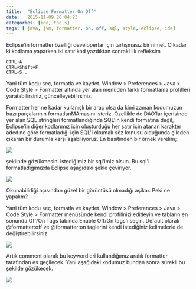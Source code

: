 ```yaml
---
title:  "Eclipse Formatter On Off"
date:   2015-11-09 20:04:23
categories: [ide, tools]
tags: [ java, jvm, formatter, on, off, sql, style, eclipse, ide]
---
```


Eclipse'in formatter özelliği developerlar için tartışmasız bir nimet. O kadar ki kodlama yaparken iki satır kod yazdıktan sonraki ilk refleksim  
  
	CTRL+A  
	CTRL+Shift+F  
	CTRL+S .  
  
Yani tüm kodu seç, formatla ve kaydet. Window > Preferences > Java > Code Style > Formatter altında yer alan menüden farklı formatlama profilleri yaratabilirsiniz, güncelleyebilirsiniz.  
  
Formatter her ne kadar kullanışlı bir araç olsa da kimi zaman kodumuzun bazı parçalarının formatlanMAmasını isteriz. Özellikle de DAO'lar içerisinde yer alan SQL stringleri formatlandığında SQL'in kendi formatına değil, Eclipse'in diğer kodlarımız için oluşturduğu her satır için atanan karakter adedine göre formatladığı için SQL'i okumak söz konusu olduğunda çileden çıkaran bir durumla karşılaşabiliyoruz. En basitinden bir örnek verelim;    

[![](http://2.bp.blogspot.com/-PSupSxj9ua4/VkBYCfI1yEI/AAAAAAAAAkk/ZShg-uWRhoM/s1600/1.JPG)](http://2.bp.blogspot.com/-PSupSxj9ua4/VkBYCfI1yEI/AAAAAAAAAkk/ZShg-uWRhoM/s1600/1.JPG)

  
şeklinde gözükmesini istediğimiz bir sql'imiz olsun. Bu sql'i formatladığımızda Eclipse aşağıdaki şekle çeviriyor.  
  

[![](http://3.bp.blogspot.com/-qivmp24uKBQ/VkBYkJbE74I/AAAAAAAAAk0/4lMgYqyv1Yo/s640/2.JPG)](http://3.bp.blogspot.com/-qivmp24uKBQ/VkBYkJbE74I/AAAAAAAAAk0/4lMgYqyv1Yo/s1600/2.JPG)

  
Okunabilirliği açısından güzel bir görüntüsü olmadığı aşikar. Peki ne yapalım?  
  
Yani tüm kodu seç, formatla ve kaydet. Window > Preferences > Java > Code Style > Formatter menüsünde kendi profilinizi editleyin ve tabların en sonunda Off/On Tags tabında Enable Off/On tags'ı seçin. Default olarak @formatter:off ve @formatter:on taglerini kendi istediğiniz kelimelerle de değiştirebilirsiniz.  
  

[![](http://4.bp.blogspot.com/-PD43nbZbi8g/VkBZM8OxIqI/AAAAAAAAAk8/L2wj-9Sh55w/s640/3.JPG)](http://4.bp.blogspot.com/-PD43nbZbi8g/VkBZM8OxIqI/AAAAAAAAAk8/L2wj-9Sh55w/s1600/3.JPG)

  
Artık comment olarak bu keywordleri kullandığımız aralık formatter tarafından es geçilecek. Yani aşağıdaki kodumuz bundan sonra sürekli bu şekilde gözükecek.  
  

[![](http://1.bp.blogspot.com/-DHintpZuZQA/VkBZmiBG84I/AAAAAAAAAlE/EBHhoRCqF4A/s1600/4.JPG)](http://1.bp.blogspot.com/-DHintpZuZQA/VkBZmiBG84I/AAAAAAAAAlE/EBHhoRCqF4A/s1600/4.JPG)
